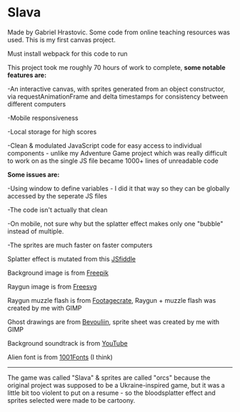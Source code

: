 # Slava
Made by Gabriel Hrastovic. Some code from online teaching resources was used. This is my first canvas project.

Must install webpack for this code to run

 This project took me roughly 70 hours of work to complete, **some notable features are:**

-An interactive canvas, with sprites generated from an object constructor, via requestAnimationFrame and delta timestamps for consistency between different computers

-Mobile responsiveness

-Local storage for high scores

-Clean & modulated JavaScript code for easy access to individual components - unlike my Adventure Game project which was really difficult to work on as the single JS file became 1000+ lines of unreadable code





**Some issues are:**

-Using window to define variables - I did it that way so they can be globally accessed by the seperate JS files

-The code isn't actually that clean

-On mobile, not sure why but the splatter effect makes only one "bubble" instead of multiple.

-The sprites are much faster on faster computers


Splatter effect is mutated from this [JSfiddle](https://jsfiddle.net/decx/Ca9Y7/)

Background image is from [Freepik](https://www.freepik.com/free-vector/aurora-borealis-northern-lights-arctic-sky-night-vector-cartoon-illustration-winter-sky-wit_18164696.htm)

Raygun image is from [Freesvg](https://freesvg.org/1478221359)

Raygun muzzle flash is from [Footagecrate](https://footagecrate.com/video-effects/footagecrate-scifi-muzzleflash-electric-front), Raygun + muzzle flash was created by me with GIMP

Ghost drawings are from [Bevouliin](https://bevouliin.com/spooky-ghost-sprites-free-game-asset/), sprite sheet was created by me with GIMP

Background soundtrack is from [YouTube](https://www.youtube.com/watch?v=n4A_F5SXmgo)

Alien font is from [1001Fonts](https://www.1001fonts.com/alien-fonts.html) (I think)

_______________________

The game was called "Slava" & sprites are called "orcs" because the original project was supposed to be a Ukraine-inspired game, but it was a little bit too violent to put on a resume - so the bloodsplatter effect and sprites selected were made to be cartoony.



